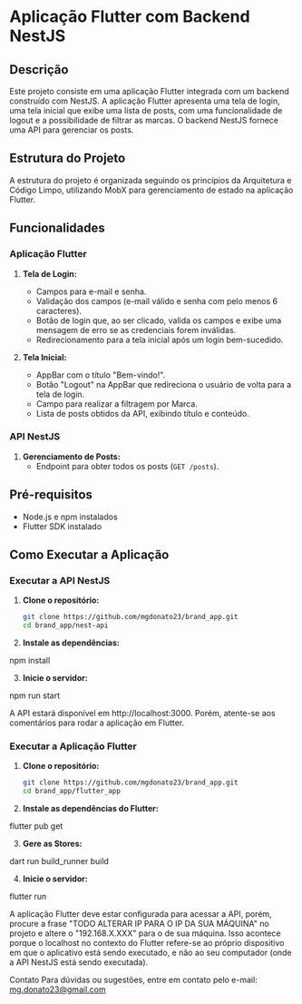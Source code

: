 # Aplicação Flutter com Backend NestJS

## Descrição

Este projeto consiste em uma aplicação Flutter integrada com um backend construído com NestJS. A aplicação Flutter apresenta uma tela de login, uma tela inicial que exibe uma lista de posts, com uma funcionalidade de logout e a possibilidade de filtrar as marcas. O backend NestJS fornece uma API para gerenciar os posts.

## Estrutura do Projeto

A estrutura do projeto é organizada seguindo os princípios da Arquitetura e Código Limpo, utilizando MobX para gerenciamento de estado na aplicação Flutter.

## Funcionalidades

### Aplicação Flutter

1. **Tela de Login:**
   - Campos para e-mail e senha.
   - Validação dos campos (e-mail válido e senha com pelo menos 6 caracteres).
   - Botão de login que, ao ser clicado, valida os campos e exibe uma mensagem de erro se as credenciais forem inválidas.
   - Redirecionamento para a tela inicial após um login bem-sucedido.

2. **Tela Inicial:**
   - AppBar com o título "Bem-vindo!".
   - Botão "Logout" na AppBar que redireciona o usuário de volta para a tela de login.
   - Campo para realizar a filtragem por Marca.
   - Lista de posts obtidos da API, exibindo título e conteúdo.

### API NestJS

1. **Gerenciamento de Posts:**
   - Endpoint para obter todos os posts (`GET /posts`).

## Pré-requisitos

- Node.js e npm instalados
- Flutter SDK instalado

## Como Executar a Aplicação

### Executar a API NestJS

1. **Clone o repositório:**
   ```bash
   git clone https://github.com/mgdonato23/brand_app.git
   cd brand_app/nest-api

2. **Instale as dependências:**

npm install

3. **Inicie o servidor:**

npm run start

A API estará disponível em http://localhost:3000. Porém, atente-se aos comentários para rodar a aplicação em Flutter.

### Executar a Aplicação Flutter

1. **Clone o repositório:**
   ```bash
   git clone https://github.com/mgdonato23/brand_app.git
   cd brand_app/flutter_app

2. **Instale as dependências do Flutter:**

flutter pub get

3. **Gere as Stores:**

dart run build_runner build

4. **Inicie o servidor:**

flutter run

A aplicação Flutter deve estar configurada para acessar a API, porém, procure a frase "TODO ALTERAR IP PARA O IP DA SUA MÁQUINA" no projeto e altere o "192.168.X.XXX" para o de sua máquina.
Isso acontece porque o localhost no contexto do Flutter refere-se ao próprio dispositivo em que o aplicativo está sendo executado, e não ao seu computador (onde a API NestJS está sendo executada).

Contato
Para dúvidas ou sugestões, entre em contato pelo e-mail: mg.donato23@gmail.com